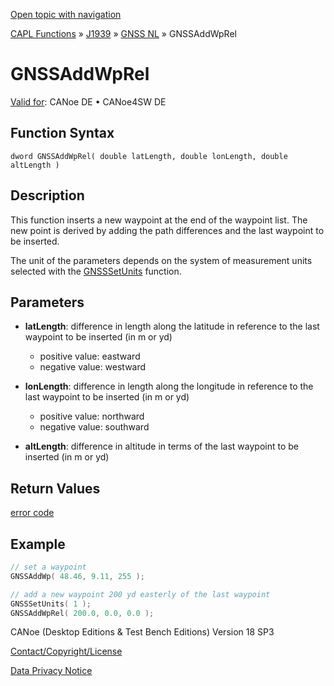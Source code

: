 [Open topic with navigation](../../../../../../CANoeDEFamily.htm#Topics/CAPLFunctions/J1939/GNSSNodeLayer/Functions/CAPLfunctionGNSSaddwprel.md)

[CAPL Functions](../../../CAPLfunctions.md) » [J1939](../../CAPLfunctionsJ1939StartPage.md) » [GNSS NL](../CAPLfunctionsGNSSNLOverview.md) » GNSSAddWpRel

# GNSSAddWpRel

[Valid for](../../../../Shared/FeatureAvailability.md): CANoe DE • CANoe4SW DE

## Function Syntax

```
dword GNSSAddWpRel( double latLength, double lonLength, double altLength )
```

## Description

This function inserts a new waypoint at the end of the waypoint list. The new point is derived by adding the path differences and the last waypoint to be inserted.

The unit of the parameters depends on the system of measurement units selected with the [GNSSSetUnits](CAPLfunctionGNSSsetunits.md) function.

## Parameters

- **latLength**: difference in length along the latitude in reference to the last waypoint to be inserted (in m or yd)
  - positive value: eastward
  - negative value: westward

- **lonLength**: difference in length along the longitude in reference to the last waypoint to be inserted (in m or yd)
  - positive value: northward
  - negative value: southward

- **altLength**: difference in altitude in terms of the last waypoint to be inserted (in m or yd)

## Return Values

[error code](../CAPLfunctionsGNSSNLErrorCodesGetLastError.md)

## Example

```c
// set a waypoint
GNSSAddWp( 48.46, 9.11, 255 );

// add a new waypoint 200 yd easterly of the last waypoint
GNSSSetUnits( 1 );
GNSSAddWpRel( 200.0, 0.0, 0.0 );
```

CANoe (Desktop Editions & Test Bench Editions) Version 18 SP3

[Contact/Copyright/License](../../../../Shared/ContactCopyrightLicense.md)

[Data Privacy Notice](https://www.vector.com/int/en/company/get-info/privacy-policy/)
